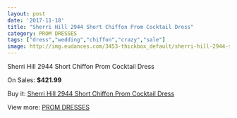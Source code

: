```yaml
---
layout: post
date: '2017-11-18'
title: "Sherri Hill 2944 Short Chiffon Prom Cocktail Dress"
category: PROM DRESSES
tags: ["dress","wedding","chiffon","crazy","sale"]
image: http://img.eudances.com/3453-thickbox_default/sherri-hill-2944-short-chiffon-prom-cocktail-dress.jpg
---
```

Sherri Hill 2944 Short Chiffon Prom Cocktail Dress

On Sales: **$421.99**
<a href="https://www.eudances.com/en/prom-dresses/1167-sherri-hill-2944-short-chiffon-prom-cocktail-dress.html"><amp-img layout="responsive" width="600" height="600" src="//img.eudances.com/3453-thickbox_default/sherri-hill-2944-short-chiffon-prom-cocktail-dress.jpg" alt="Sherri Hill 2944 Short Chiffon Prom Cocktail Dress 0" /></a>
<a href="https://www.eudances.com/en/prom-dresses/1167-sherri-hill-2944-short-chiffon-prom-cocktail-dress.html"><amp-img layout="responsive" width="600" height="600" src="//img.eudances.com/3458-thickbox_default/sherri-hill-2944-short-chiffon-prom-cocktail-dress.jpg" alt="Sherri Hill 2944 Short Chiffon Prom Cocktail Dress 1" /></a>
<a href="https://www.eudances.com/en/prom-dresses/1167-sherri-hill-2944-short-chiffon-prom-cocktail-dress.html"><amp-img layout="responsive" width="600" height="600" src="//img.eudances.com/3457-thickbox_default/sherri-hill-2944-short-chiffon-prom-cocktail-dress.jpg" alt="Sherri Hill 2944 Short Chiffon Prom Cocktail Dress 2" /></a>
<a href="https://www.eudances.com/en/prom-dresses/1167-sherri-hill-2944-short-chiffon-prom-cocktail-dress.html"><amp-img layout="responsive" width="600" height="600" src="//img.eudances.com/3456-thickbox_default/sherri-hill-2944-short-chiffon-prom-cocktail-dress.jpg" alt="Sherri Hill 2944 Short Chiffon Prom Cocktail Dress 3" /></a>
<a href="https://www.eudances.com/en/prom-dresses/1167-sherri-hill-2944-short-chiffon-prom-cocktail-dress.html"><amp-img layout="responsive" width="600" height="600" src="//img.eudances.com/3455-thickbox_default/sherri-hill-2944-short-chiffon-prom-cocktail-dress.jpg" alt="Sherri Hill 2944 Short Chiffon Prom Cocktail Dress 4" /></a>
<a href="https://www.eudances.com/en/prom-dresses/1167-sherri-hill-2944-short-chiffon-prom-cocktail-dress.html"><amp-img layout="responsive" width="600" height="600" src="//img.eudances.com/3454-thickbox_default/sherri-hill-2944-short-chiffon-prom-cocktail-dress.jpg" alt="Sherri Hill 2944 Short Chiffon Prom Cocktail Dress 5" /></a>

Buy it: [Sherri Hill 2944 Short Chiffon Prom Cocktail Dress](https://www.eudances.com/en/prom-dresses/1167-sherri-hill-2944-short-chiffon-prom-cocktail-dress.html "Sherri Hill 2944 Short Chiffon Prom Cocktail Dress")

View more: [PROM DRESSES](https://www.eudances.com/en/13-prom-dresses "PROM DRESSES")